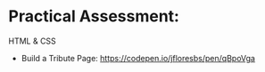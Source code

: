 # Practical Assessment:

HTML & CSS
  - Build a Tribute Page: https://codepen.io/jfloresbs/pen/qBpoVga
